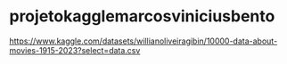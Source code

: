 # projetokagglemarcosviniciusbento

https://www.kaggle.com/datasets/willianoliveiragibin/10000-data-about-movies-1915-2023?select=data.csv
